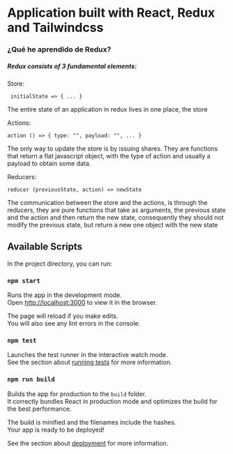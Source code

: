 # Application built with React, Redux and Tailwindcss

### ¿Qué he aprendido de Redux?

##### Redux consists of 3 fundamental elements:

Store:

` initialState => { ... }`

The entire state of an application in redux lives in one place, the store

Actions:

`action () => { type: "", payload: "", ... }`

The only way to update the store is by issuing shares.
They are functions that return a flat javascript object, with the type of action and usually a payload to obtain some data.

Reducers:

`reducer (previousState, action) => newState `

The communication between the store and the actions, is through the reducers, they are pure functions that take as arguments, the previous state and the action and then return the new state, consequently they should not modify the previous state, but return a new one object with the new state

## Available Scripts

In the project directory, you can run:

### `npm start`

Runs the app in the development mode.\
Open [http://localhost:3000](http://localhost:3000) to view it in the browser.

The page will reload if you make edits.\
You will also see any lint errors in the console.

### `npm test`

Launches the test runner in the interactive watch mode.\
See the section about [running tests](https://facebook.github.io/create-react-app/docs/running-tests) for more information.

### `npm run build`

Builds the app for production to the `build` folder.\
It correctly bundles React in production mode and optimizes the build for the best performance.

The build is minified and the filenames include the hashes.\
Your app is ready to be deployed!

See the section about [deployment](https://facebook.github.io/create-react-app/docs/deployment) for more information.
